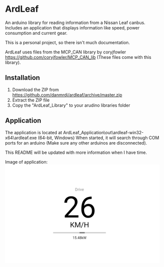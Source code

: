 # ArdLeaf
An arduino library for reading information from a Nissan Leaf canbus.
Includes an application that displays information like speed, power consumption and current gear.

This is a personal project, so there isn't much documentation.

ArdLeaf uses files from the MCP_CAN library by coryjfowler https://github.com/coryjfowler/MCP_CAN_lib 
(These files come with this library).

## Installation
1. Download the ZIP from https://github.com/danmrdj/ardleaf/archive/master.zip
2. Extract the ZIP file
3. Copy the "ArdLeaf_Library" to your arudino libraries folder

## Application
The application is located at ArdLeaf_Application\out\ardleaf-win32-x64\ardleaf.exe (64-bit, Windows)
When started, it will search through COM ports for an arduino (Make sure any other arduinos are disconnected).

This README will be updated with more information when I have time.

Image of application:
![Image of application](Images/app.jpg)